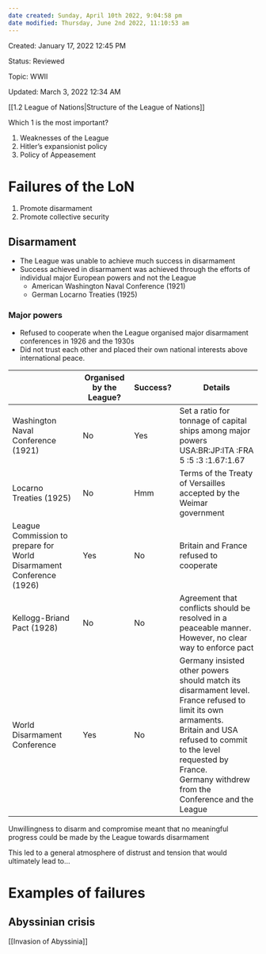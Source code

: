 ```yaml
---
date created: Sunday, April 10th 2022, 9:04:58 pm
date modified: Thursday, June 2nd 2022, 11:10:53 am
---
```

Created: January 17, 2022 12:45 PM

Status: Reviewed

Topic: WWII

Updated: March 3, 2022 12:34 AM

[[1.2 League of Nations|Structure of the League of Nations]]

Which 1 is the most important?

1. Weaknesses of the League
2. Hitler’s expansionist policy
3. Policy of Appeasement

# Failures of the LoN

1. Promote disarmament
2. Promote collective security

## Disarmament

- The League was unable to achieve much success in disarmament
- Success achieved in disarmament was achieved through the efforts of individual major European powers and not the League
    - American Washington Naval Conference (1921)
    - German Locarno Treaties (1925)

### Major powers

- Refused to cooperate when the League organised major disarmament conferences in 1926 and the 1930s
- Did not trust each other and placed their own national interests above international peace.

|                                    | Organised by the League? | Success? | Details                                                                                                         |
| ---------------------------------- | ------------------------ | -------- | --------------------------------------------------------------------------------------------------------------- |
| Washington Naval Conference (1921) | No                       | Yes      | Set a ratio for tonnage of capital ships among major powers<br>USA:BR:JP:ITA  :FRA<br>5     :5   :3  :1.67:1.67 |
| Locarno Treaties (1925) | No | Hmm | Terms of the Treaty of Versailles accepted by the Weimar government |
| League Commission to prepare for World Disarmament Conference (1926) | Yes | No | Britain and France refused to cooperate |
| Kellogg-Briand Pact (1928) | No | No | Agreement that conflicts should be resolved in a peaceable manner. However, no clear way to enforce pact |
| World Disarmament Conference | Yes | No | Germany insisted other powers should match its disarmament level.<br>France refused to limit its own armaments.<br>Britain and USA refused to commit to the level requested by France.<br>Germany withdrew from the Conference and the League |

Unwillingness to disarm and compromise meant that no meaningful progress could be made by the League towards disarmament

This led to a general atmosphere of distrust and tension that would ultimately lead to…

# Examples of failures

## Abyssinian crisis

[[Invasion of Abyssinia]]